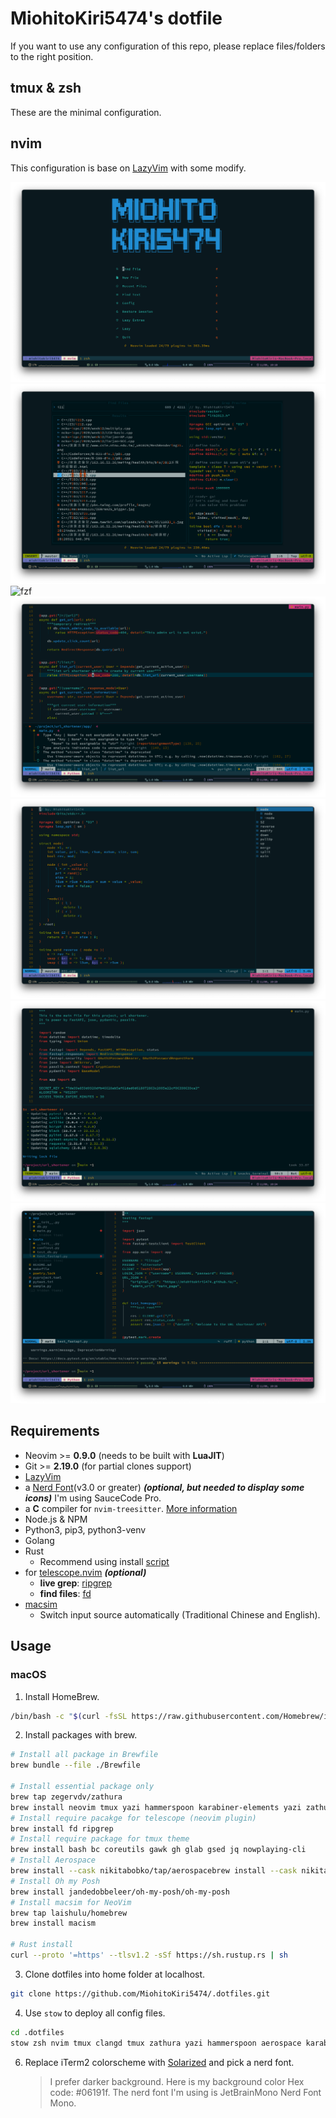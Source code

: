 # MiohitoKiri5474's dotfile

If you want to use any configuration of this repo, please replace files/folders to the right position.

## tmux & zsh

These are the minimal configuration.

## nvim

This configuration is base on [LazyVim](lazyvim.org) with some modify.

![cover](/images/cover.png)
![fuzzy](/images/fuzzy.png)
![fzf](/imagus/fzf.png)
![syntax-error](/images/syntax-error.png)
![tag](/images/tag.png)
![terminal-split](/images/terminal-split.png)
![test](/images/test.png)

## Requirements

- Neovim >= **0.9.0** (needs to be built with **LuaJIT**)
- Git >= **2.19.0** (for partial clones support)
- [LazyVim](https://www.lazyvim.org/)
- a [Nerd Font](https://www.nerdfonts.com/)(v3.0 or greater) **_(optional, but needed to display some icons)_**
  I'm using SauceCode Pro.
- a **C** compiler for `nvim-treesitter`. [More information](https://github.com/nvim-treesitter/nvim-treesitter#requirements)
- Node.js & NPM
- Python3, pip3, python3-venv
- Golang
- Rust
  - Recommend using install [script](https://www.rust-lang.org/tools/install)
- for [telescope.nvim](https://github.com/nvim-telescope/telescope.nvim) **_(optional)_**
  - **live grep**: [ripgrep](https://github.com/BurntSushi/ripgrep)
  - **find files**: [fd](https://github.com/sharkdp/fd)
- [macsim](https://github.com/laishulu/macism/)
  - Switch input source automatically (Traditional Chinese and English).

## Usage

### macOS

1. Install HomeBrew.

```sh
/bin/bash -c "$(curl -fsSL https://raw.githubusercontent.com/Homebrew/install/HEAD/install.sh)"
```

2. Install packages with brew.

```sh
# Install all package in Brewfile
brew bundle --file ./Brewfile

# Install essential package only
brew tap zegervdv/zathura
brew install neovim tmux yazi hammerspoon karabiner-elements yazi zathura btop bat wget eza
# Install require pacakge for telescope (neovim plugin)
brew install fd ripgrep
# Install require package for tmux theme
brew install bash bc coreutils gawk gh glab gsed jq nowplaying-cli
# Install Aerospace
brew install --cask nikitabobko/tap/aerospacebrew install --cask nikitabobko/tap/aerospace
# Install Oh my Posh
brew install jandedobbeleer/oh-my-posh/oh-my-posh
# Install macsim for NeoVim
brew tap laishulu/homebrew
brew install macism

# Rust install
curl --proto '=https' --tlsv1.2 -sSf https://sh.rustup.rs | sh
```

3. Clone dotfiles into home folder at localhost.

```sh
git clone https://github.com/MiohitoKiri5474/.dotfiles.git
```

4. Use `stow` to deploy all config files.

```sh
cd .dotfiles
stow zsh nvim tmux clangd tmux zathura yazi hammerspoon aerospace karabiner
```

6. Replace iTerm2 colorscheme with [Solarized](https://github.com/altercation/solarized) and pick a nerd font.
   > I prefer darker background. Here is my background color Hex code: #06191f.
   > The nerd font I'm using is JetBrainMono Nerd Font Mono.
